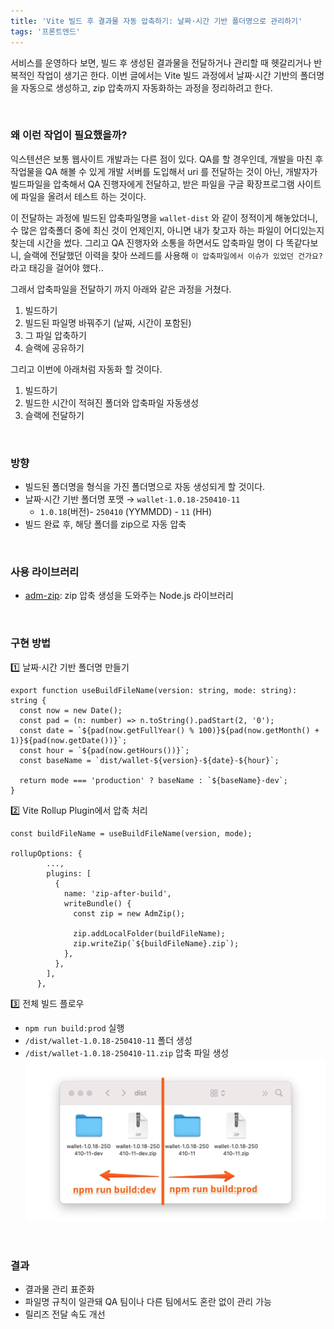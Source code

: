 ```yaml
---
title: 'Vite 빌드 후 결과물 자동 압축하기: 날짜·시간 기반 폴더명으로 관리하기'
tags: '프론트엔드'
---
```



서비스를 운영하다 보면, 빌드 후 생성된 결과물을 전달하거나 관리할 때 헷갈리거나 반복적인 작업이 생기곤 한다. 이번 글에서는 Vite 빌드 과정에서 날짜·시간 기반의 폴더명을 자동으로 생성하고, zip 압축까지 자동화하는 과정을 정리하려고 한다.

<br/>

### **왜 이런 작업이 필요했을까?**

익스텐션은 보통 웹사이트 개발과는 다른 점이 있다. QA를 할 경우인데, 개발을 마친 후 작업물을 QA 해볼 수 있게 개발 서버를 도입해서 uri 를 전달하는 것이 아닌,
개발자가 빌드파일을 압축해서 QA 진행자에게 전달하고, 받은 파일을 구글 확장프로그램 사이트에 파일을 올려서 테스트 하는 것이다.

이 전달하는 과정에 빌드된 압축파일명을 `wallet-dist` 와 같이 정적이게 해놓았더니, 수 많은 압축폴더 중에 최신 것이 언제인지, 아니면 내가 찾고자 하는 파일이 어디있는지 찾는데 시간을 썼다.
그리고 QA 진행자와 소통을 하면서도 압축파일 명이 다 똑같다보니, 슬랙에 전달했던 이력을 찾아 쓰레드를 사용해 `이 압축파일에서 이슈가 있었던 건가요?`라고 태깅을 걸어야 했다..

그래서 압축파일을 전달하기 까지 아래와 같은 과정을 거쳤다.
1. 빌드하기
2. 빌드된 파일명 바꿔주기 (날짜, 시간이 포함된)
3. 그 파일 압축하기
4. 슬랙에 공유하기

그리고 이번에 아래처럼 자동화 할 것이다.
1. 빌드하기
2. 빌드한 시간이 적혀진 폴더와 압축파일 자동생성
3. 슬랙에 전달하기

<br/>

### **방향**

- 빌드된 폴더명을 형식을 가진 폴더명으로 자동 생성되게 할 것이다.
- 날짜·시간 기반 폴더명 포맷 → `wallet-1.0.18-250410-11`
  - `1.0.18`(버전)- `250410` (YYMMDD) - `11` (HH)
- 빌드 완료 후, 해당 폴더를 zip으로 자동 압축

<br/>


### **사용 라이브러리**

- [adm-zip](https://www.npmjs.com/package/adm-zip): zip 압축 생성을 도와주는 Node.js 라이브러리

<br/>


### **구현 방법**

1️⃣ 날짜·시간 기반 폴더명 만들기

```tsx
export function useBuildFileName(version: string, mode: string): string {
  const now = new Date();
  const pad = (n: number) => n.toString().padStart(2, '0');
  const date = `${pad(now.getFullYear() % 100)}${pad(now.getMonth() + 1)}${pad(now.getDate())}`;
  const hour = `${pad(now.getHours())}`;
  const baseName = `dist/wallet-${version}-${date}-${hour}`;

  return mode === 'production' ? baseName : `${baseName}-dev`;
}
```

2️⃣ Vite Rollup Plugin에서 압축 처리

```tsx
const buildFileName = useBuildFileName(version, mode);

rollupOptions: {
        ...,
        plugins: [
          {
            name: 'zip-after-build',
            writeBundle() {
              const zip = new AdmZip();

              zip.addLocalFolder(buildFileName);
              zip.writeZip(`${buildFileName}.zip`);
            },
          },
        ],
      },
```

3️⃣ 전체 빌드 플로우

- `npm run build:prod` 실행
- `/dist/wallet-1.0.18-250410-11` 폴더 생성
- `/dist/wallet-1.0.18-250410-11.zip` 압축 파일 생성
  ![image.png](/assets/posts/2025-04-10-vite-build-zip-automation/image.png)

<br/>

### **결과**

- 결과물 관리 표준화
- 파일명 규칙이 일관돼 QA 팀이나 다른 팀에서도 혼란 없이 관리 가능
- 릴리즈 전달 속도 개선


<br/>
